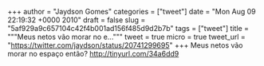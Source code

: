 
+++
author = "Jaydson Gomes"
categories = ["tweet"]
date = "Mon Aug 09 22:19:32 +0000 2010"
draft = false
slug = "5af929a9c657104c42f4b001ad156f485d9d2b7b"
tags = ["tweet"]
title = """Meus netos vão morar no e..."""
tweet = true
micro = true
tweet_url = "https://twitter.com/jaydson/status/20741299695"
+++
Meus netos vão morar no espaço então? http://tinyurl.com/34a6dd9
